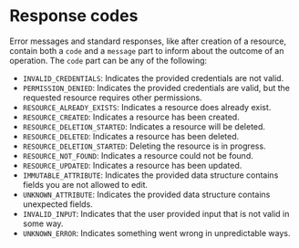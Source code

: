 # Response codes

Error messages and standard responses, like after creation of a resource, contain both a `code` and a `message` part to inform about the outcome of an operation. The `code` part can be any of the following:

- `INVALID_CREDENTIALS`: Indicates the provided credentials are not valid.
- `PERMISSION_DENIED`: Indicates the provided credentials are valid, but the requested resource requires other permissions.
- `RESOURCE_ALREADY_EXISTS`: Indicates a resource does already exist.
- `RESOURCE_CREATED`: Indicates a resource has been created.
- `RESOURCE_DELETION_STARTED`: Indicates a resource will be deleted.
- `RESOURCE_DELETED`: Indicates a resource has been deleted.
- `RESOURCE_DELETION_STARTED`: Deleting the resource is in progress.
- `RESOURCE_NOT_FOUND`: Indicates a resource could not be found.
- `RESOURCE_UPDATED`: Indicates a resource has been updated.
- `IMMUTABLE_ATTRIBUTE`: Indicates the provided data structure contains fields you are not allowed to edit.
- `UNKNOWN_ATTRIBUTE`: Indicates the provided data structure contains unexpected fields.
- `INVALID_INPUT`: Indicates that the user provided input that is not valid in some way.
- `UNKNOWN_ERROR`: Indicates something went wrong in unpredictable ways.
